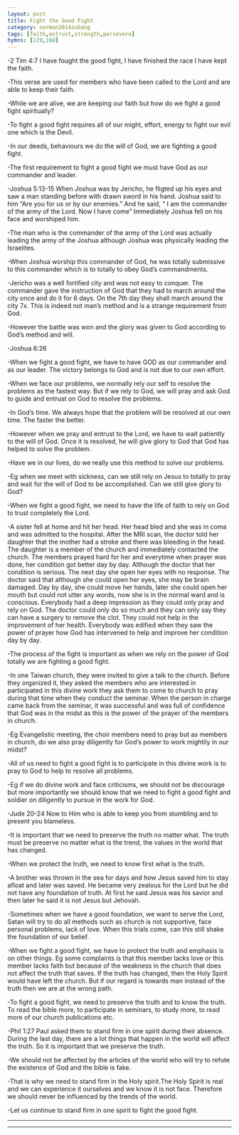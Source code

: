 ```yaml
---
layout: post
title: Fight the Good Fight
category: sermon2014subang
tags: [faith,entrust,strength,persevere]
hymns: [129,168]
---
```


-2 Tim 4:7 I have fought the good fight, I have finished the race I have kept the faith. 

-This verse are used for members who have been called to the Lord and are able to keep their faith.

-While we are alive, we are keeping our faith but how do we fight a good fight spiritually?

-To fight a good fight requires all of our might, effort, energy to fight our evil one which is the Devil.

-In our deeds, behaviours we do the will of God, we are fighting a good fight.

-The first requirement to fight a good fight we must have God as our commander and leader.

-Joshua 5:13-15 When Joshua was by Jericho, he fligted up his eyes and saw a man standing before with drawn sword in his hand. Joshua said to him “Are you for us or by our enemies.” And he said, “ I am the commander of the army of the Lord. Now I have come” Immediately Joshua fell on his face and worshiped him.

-The man who is the commander of the army of the Lord was actually leading the army of the Joshua although Joshua was physically leading the Israelites. 

-When Joshua worship this commander of God, he was totally submissive to this commander which is to totally to obey God’s commandments.

-Jericho was a well fortified city and was not easy to conquer. The commander gave the instruction of God that they had to march around the city once and do it for 6 days. On the 7th day they shall march around the city 7x. This is indeed not man’s method and is a strange requirement from God.

-However the battle was won and the glory was given to God according to God’s method and will. 

-Joshua 6:26

-When we fight a good fight, we have to have GOD as our commander and as our leader. The victory belongs to God and is not due to our own effort.

-When we face our problems, we normally rely our self to resolve the problems as the fastest way. But if we rely to God, we will pray and ask God to guide and entrust on God to resolve the problems.

-In God’s time. We always hope that the problem will be resolved at our own time. The faster the better. 

-However when we pray and entrust to the Lord, we have to wait patiently to the will of God. Once it is resolved, he will give glory to God that God has helped to solve the problem.

-Have we in our lives, do we really use this method to solve our problems. 

-Eg when we meet with sickness, can we still rely on Jesus to totally to pray and wait for the will of God to be accomplished. Can we still give glory to God?

-When we fight a good fight, we need to have the life of faith to rely on God to trust completely the Lord. 

-A sister fell at home and hit her head. Her head bled and she was in coma and was admitted to the hospital. After the MRI scan, the doctor told her daughter that the mother had a stroke and there was bleeding in the head. The daughter is a member of the church and immediately contacted the church. The members prayed hard for her and everytime when prayer was done, her condition got better day by day. Although the doctor that her condition is serious. The next day she open her eyes with no response. The doctor said that although she could open her eyes, she may be brain damaged. Day by day, she could move her hands, later she could open her mouth but could not utter any words, now she is in the normal ward and is conscious. 
Everybody had a deep impression as they could only pray and rely on God. The doctor could only do so much and they can only say they can have a surgery to remove the clot. They could not help in the improvement of her health. Everybody was edified when they saw the power of prayer how God has intervened to help and improve her condition day by day.

-The process of the fight is important as when we rely on the power of God totally we are fighting a good fight.

-In one Taiwan church, they were invited to give a talk to the church. Before they organized it, they asked the members who are interested in participated in this divine work they ask them to come to church to pray during that time when they conduct the seminar. When the person in charge came back from the seminar, it was successful and was full of confidence that God was in the midst as this is the power of the prayer of the members in church.

-Eg Evangelistic meeting, the choir members need to pray but as members in church, do we also pray diligently for God’s power to work mightily in our midst? 

-All of us need to fight a good fight is to participate in this divine work is to pray to God to help to resolve all problems. 

-Eg if we do divine work and face criticisms, we should not be discourage but more importantly we should know that we need to fight a good fight and soldier on diligently to pursue in the work for God.

-Jude 20-24 Now to Him who is able to keep you from stumbling and to present you blameless. 

-It is important that we need to preserve the truth no matter what. The truth must be preserve no matter what is the trend, the values in the world that has changed.

-When we protect the truth, we need to know first what is the truth.

-A brother was thrown in the sea for days and how Jesus saved him to stay afloat and later was saved. He became very zealous for the Lord but he did not have any foundation of truth. At first he said Jesus was his savior and then later he said it is not Jesus but Jehovah. 

-Sometimes when we have a good foundation, we want to serve the Lord, Satan will try to do all methods such as church is not supportive, face personal problems, lack of love. When this trials come, can this still shake the foundation of our belief.

-When we fight a good fight, we have to protect the truth and emphasis is on other things. Eg some complaints is that this member lacks love or this member lacks faith but because of the weakness in the church that does not affect the truth that saves. If the truth has changed, then the Holy Spirit would have left the church. But if our regard is towards man instead of the truth then we are at the wrong path.

-To fight a good fight, we need to preserve the truth and to know the truth. To read the bible more, to participate in seminars, to study more, to read more of our church publications etc. 

-Phil 1:27 Paul asked them to stand firm in one spirit during their absence. During the last day, there are a lot things that happen in the world will affect the truth. So it is important that we preserve the truth.  

-We should not be affected by the articles of the world who will try to refute the existence of God and the bible is fake. 

-That is why we need to stand firm in the Holy spirit.The Holy Spirit is real and we can experience it ourselves and we know it is not face. Therefore we should never be influenced by the trends of the world. 

-Let us continue to stand firm in one spirit to fight the good fight. 




----
****
